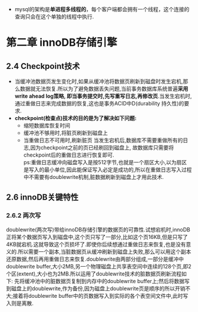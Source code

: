 - mysql的架构是**单进程多线程的**，每个客户端都会拥有一个线程，这个连接的查询只会在这个单独的线程中执行.


# 第二章 innoDB存储引擎

## 2.4 Checkpoint技术 
- 当缓冲池数据页发生变化时,如果从缓冲池将数据页刷新到磁盘时发生宕机,那么数据就无法恢复.所以为了避免数据丢失问题,当前事务数据库系统普遍**采用write ahead log策略, 即当事务提交时,先写重写日志,再修改页**.当发生宕机时,通过重做日志来完成数据的恢复,这也是事务ACID中D(durability 持久性)的要求.
- **checkpoint(检查点)技术的目的是为了解决如下问题:**
  - 缩短数据库恢复时间
  - 缓冲池不够用时,将脏页刷新到磁盘上
  - 当重做日志不可用时,刷新脏页
当发生宕机后,数据库不需要重做所有的日志,因为checkpoint之前的页已经刷回到磁盘上,
故数据库只需要将checkpoint后的重做日志进行恢复即可.  
ps:重做日志缓冲向磁盘写入是按512字节,也就是一个扇区大小,以为扇区是写入的最小单位,因此能保证写入必定是成功的,所以在重做日志写入过程中不需要有doublewrite机制,脏数据刷新到磁盘上才用此技术.

## 2.6 innoDB关键特性
### 2.6.2 两次写
doublewrite(两次写)带给innoDB存储引擎的数据页的可靠性.试想宕机时,innoDB正将某个数据页写入到磁盘中,这个页只写了一部分,比如这个页16KB,但是只写了4KB就宕机.这就导致这个页损坏了.即使你后续想通过重做日志来恢复,也是没有意义的.所以需要一个副本,当脏数据页从缓冲刷新到磁盘上失败,那么可以用这个副本还原数据,然后再用重做日志来恢复.doublewrite由两部分组成,一部分是缓冲中doublewrite buffer,大小2MB,另一个物理磁盘上共享表空间中连续的128个页,即2个区(extent),大小也为2MB.所以运用了doublewrite技术的脏数据页刷新流程如下: 先将缓冲池中的脏数据页复制到内存中的doublewrite buffer上;然后将数据写到磁盘上的doublewrite,作为备份,因为磁盘上doublewrite页是顺序的所以开销不大;接着将doublewrite buffer中的页数据写入到实际的各个表空间文件中,此时写入则是离散.

